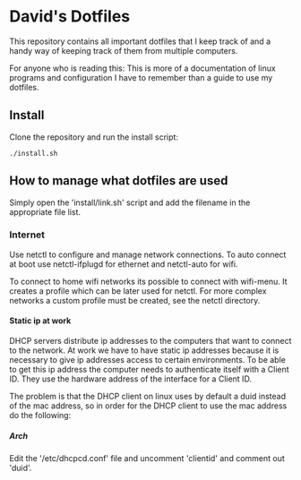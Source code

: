 # David's Dotfiles
This repository contains all important dotfiles that I keep track of and a handy way of keeping track of them from multiple computers.

For anyone who is reading this: This is more of a documentation of linux programs and configuration I have to remember than a guide to use my dotfiles.

## Install
Clone the repository and run the install script:

`./install.sh`

## How to manage what dotfiles are used
Simply open the 'install/link.sh' script and add the filename in the appropriate file list.

### Internet
Use netctl to configure and manage network connections.
To auto connect at boot use netctl-ifplugd for ethernet and netctl-auto for wifi.

To connect to home wifi networks its possible to connect with wifi-menu. It creates a profile which can be later used for netctl.
For more complex networks a custom profile must be created, see the netctl directory.

#### Static ip at work
DHCP servers distribute ip addresses to the computers that want to connect to the network.
At work we have to have static ip addresses because it is necessary to give ip addresses access to certain environments.
To be able to get this ip address the computer needs to authenticate itself with a Client ID.
They use the hardware address of the interface for a Client ID.

The problem is that the DHCP client on linux uses by default a duid instead of the mac address, so in order for the DHCP client to use the mac address do the following:

##### Arch
Edit the '/etc/dhcpcd.conf' file and uncomment 'clientid' and comment out 'duid'.

